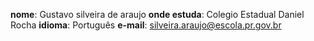  **nome**:  Gustavo silveira de araujo
 **onde estuda**: Colegio Estadual Daniel Rocha
 **idioma**: Português
 **e-mail**: silveira.araujo@escola.pr.gov.br
   
